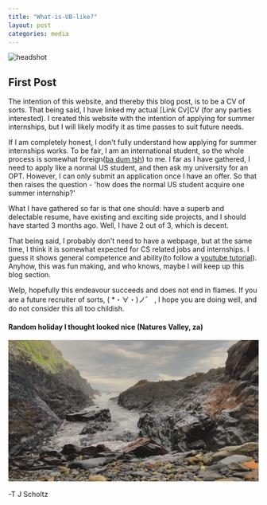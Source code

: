 ```yaml
---
title: "What-is-UB-like?"
layout: post
categories: media
---
```





![headshot](/assets/images/IMG_0496.png)

## First Post

The intention of this website, and thereby this blog post, is to be a CV of sorts. That being said, I have linked my actual [Link Cv]CV (for any parties interested). I created this website with the intention of applying for summer internships, but I will likely modify it as time passes to suit future needs.
 
If I am completely honest, I don't fully understand how applying for summer internships works. To be fair, I am an international student, so the whole process is somewhat foreign([ba dum tsh][ba dum]) to me.  I far as I have gathered, I need to apply like a normal US student, and then ask my university for an OPT. However, I can only submit an application once I have an offer. So that then raises the question - 'how does the normal US student acquire one summer internship?'
 
What I have gathered so far is that one should: have a superb and delectable resume, have existing and exciting side projects, and I should have started 3 months ago. Well, I have 2 out of 3, which is decent.
 
That being said, I probably don't need to have a webpage, but at the same time, I think it is somewhat expected for CS related jobs and internships. I guess it shows general competence and ability(to follow a [youtube tutorial][tutorial]). Anyhow, this was fun making, and who knows, maybe I will keep up this blog section.
 
Welp, hopefully this endeavour succeeds and does not end in flames. If you are a future recruiter of sorts,
 ( *・∀・)ノ゛ , I hope you are doing well, and do not consider this all too childish.

#### Random holiday I thought looked nice (Natures Valley, za)
![fadedWaves](/assets/images/ocean.jpg)

-T J Scholtz


[jekyll-docs]: http://jekyllrb.com/docs/home
[tutorial]: https://www.youtube.com/watch?v=qZsgPgGdOzQ
[ba dum]: https://www.urbandictionary.com/define.php?term=Ba%20Dum%20Tsh